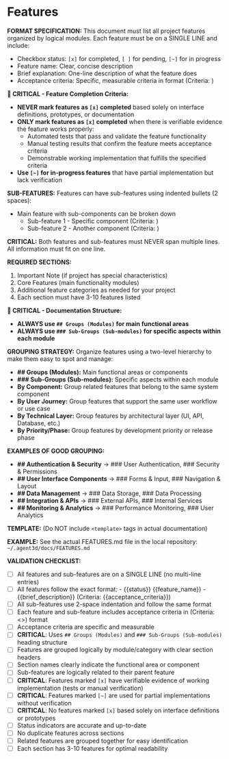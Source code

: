 # Features

**FORMAT SPECIFICATION:** This document must list all project features organized by logical modules. Each feature must be on a SINGLE LINE and include:
- Checkbox status: `[x]` for completed, `[ ]` for pending, `[~]` for in progress
- Feature name: Clear, concise description
- Brief explanation: One-line description of what the feature does
- Acceptance criteria: Specific, measurable criteria in format (Criteria: <criteria description>)

**🚨 CRITICAL - Feature Completion Criteria:**
- **NEVER mark features as `[x]` completed** based solely on interface definitions, prototypes, or documentation
- **ONLY mark features as `[x]` completed** when there is verifiable evidence the feature works properly:
  - Automated tests that pass and validate the feature functionality
  - Manual testing results that confirm the feature meets acceptance criteria
  - Demonstrable working implementation that fulfills the specified criteria
- **Use `[~]` for in-progress features** that have partial implementation but lack verification

**SUB-FEATURES:** Features can have sub-features using indented bullets (2 spaces):
- Main feature with sub-components can be broken down
  - Sub-feature 1 - Specific component (Criteria: <sub-criteria>)
  - Sub-feature 2 - Another component (Criteria: <sub-criteria>)

**CRITICAL:** Both features and sub-features must NEVER span multiple lines. All information must fit on one line.

**REQUIRED SECTIONS:**
1. Important Note (if project has special characteristics)
2. Core Features (main functionality modules)
3. Additional feature categories as needed for your project
4. Each section must have 3-10 features listed

**🔗 CRITICAL - Documentation Structure:**
- **ALWAYS use `## Groups (Modules)` for main functional areas**
- **ALWAYS use `### Sub-Groups (Sub-modules)` for specific aspects within each module**

**GROUPING STRATEGY:** Organize features using a two-level hierarchy to make them easy to spot and manage:
- **## Groups (Modules):** Main functional areas or components
- **### Sub-Groups (Sub-modules):** Specific aspects within each module
- **By Component:** Group related features that belong to the same system component
- **By User Journey:** Group features that support the same user workflow or use case
- **By Technical Layer:** Group features by architectural layer (UI, API, Database, etc.)
- **By Priority/Phase:** Group features by development priority or release phase

**EXAMPLES OF GOOD GROUPING:**
- **## Authentication & Security** → ### User Authentication, ### Security & Permissions
- **## User Interface Components** → ### Forms & Input, ### Navigation & Layout
- **## Data Management** → ### Data Storage, ### Data Processing
- **## Integration & APIs** → ### External APIs, ### Internal Services
- **## Monitoring & Analytics** → ### Performance Monitoring, ### User Analytics

**TEMPLATE:** (Do NOT include `<template>` tags in actual documentation)
<template>
# Features

## Important Note
{{project_special_note}}

## {{module_name}} (e.g., Authentication & Security)

### {{sub_module_name}} (e.g., User Authentication)
- {{status}} {{feature_name}} - {{brief_description}} (Criteria: {{acceptance_criteria}})
- {{status}} {{feature_name}} - {{brief_description}} (Criteria: {{acceptance_criteria}})
  - {{status}} {{sub_feature_name}} - {{sub_component_description}} (Criteria: {{sub_criteria}})
  - {{status}} {{sub_feature_name}} - {{sub_component_description}} (Criteria: {{sub_criteria}})

### {{sub_module_name}} (e.g., Security & Permissions)
- {{status}} {{feature_name}} - {{brief_description}} (Criteria: {{acceptance_criteria}})

## {{module_name}} (e.g., User Interface Components)

### {{sub_module_name}} (e.g., Forms & Input)
- {{status}} {{feature_name}} - {{brief_description}} (Criteria: {{acceptance_criteria}})
- {{status}} {{feature_name}} - {{brief_description}} (Criteria: {{acceptance_criteria}})
  - {{status}} {{sub_feature_name}} - {{sub_component_description}} (Criteria: {{sub_criteria}})

### {{sub_module_name}} (e.g., Navigation & Layout)
- {{status}} {{feature_name}} - {{brief_description}} (Criteria: {{acceptance_criteria}})

## {{module_name}} (e.g., Data Management)

### {{sub_module_name}} (e.g., Data Storage)
- {{status}} {{feature_name}} - {{brief_description}} (Criteria: {{acceptance_criteria}})
- {{status}} {{feature_name}} - {{brief_description}} (Criteria: {{acceptance_criteria}})
</template>

**EXAMPLE:** See the actual FEATURES.md file in the local repository: `~/.agent3d/docs/FEATURES.md`

**VALIDATION CHECKLIST:**
- [ ] All features and sub-features are on a SINGLE LINE (no multi-line entries)
- [ ] All features follow the exact format: - {{status}} {{feature_name}} - {{brief_description}} (Criteria: {{acceptance_criteria}})
- [ ] All sub-features use 2-space indentation and follow the same format
- [ ] Each feature and sub-feature includes acceptance criteria in (Criteria: <>) format
- [ ] Acceptance criteria are specific and measurable
- [ ] **CRITICAL**: Uses `## Groups (Modules)` and `### Sub-Groups (Sub-modules)` heading structure
- [ ] Features are grouped logically by module/category with clear section headers
- [ ] Section names clearly indicate the functional area or component
- [ ] Sub-features are logically related to their parent feature
- [ ] **CRITICAL**: Features marked `[x]` have verifiable evidence of working implementation (tests or manual verification)
- [ ] **CRITICAL**: Features marked `[~]` are used for partial implementations without verification
- [ ] **CRITICAL**: No features marked `[x]` based solely on interface definitions or prototypes
- [ ] Status indicators are accurate and up-to-date
- [ ] No duplicate features across sections
- [ ] Related features are grouped together for easy identification
- [ ] Each section has 3-10 features for optimal readability
